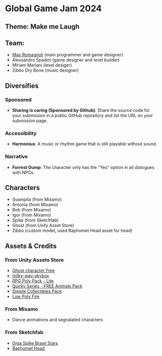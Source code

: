 # Global Game Jam 2024

##  Theme: Make me Laugh

## Team: 
- [Max Romagnoli](https://www.maxromagnoli.com) (main programmer and game designer)
- Alessandro Spadini (game designer and level builder)
- Miriam Mariani (level desiger)
- Zibbo Dry Bone (music designer)

## Diversifies

### Sponsored
- **Sharing is caring (Sponsored by Github)**: Share the source code for your submission in a public GitHub repository and list the URL on your submission page.

### Accessibility
- **Harmonius**: A music or rhythm game that is still playable without sound.

### Narrative
- **Forrest Gump**: The character only has the "Yes" option in all dialogues with NPCs.

## Characters
- Svampita (from Mixamo)
- Antonia (from Mixamo)
- Bob (from Mixamo)
- Igor (from Mixamo)
- Spike (from Sketchfab)
- Ghost (from Unity Asset Store)
- Zibbo (custom model, used Baphomet Head asset for head)

## Assets & Credits

### From Unity Assets Store
- [Ghost character Free](https://assetstore.unity.com/packages/3d/characters/creatures/ghost-character-free-267003)
- [milky-way-skybox](https://assetstore.unity.com/packages/2d/textures-materials/milky-way-skybox-94001)
- [RPG Poly Pack - Lite](https://assetstore.unity.com/packages/3d/environments/landscapes/rpg-poly-pack-lite-148410)
- [Quirky Series - FREE Animals Pack](https://assetstore.unity.com/packages/3d/characters/animals/quirky-series-free-animals-pack-178235)
- [Simple Collectibles Pack](https://assetstore.unity.com/packages/3d/props/simple-collectibles-pack-123092)
- [Low Poly Fire](https://assetstore.unity.com/packages/vfx/particles/fire-explosions/low-poly-fire-244190)

### From Mixamo
- Dance animations and segnalated characters

### From Sketchfab
- [Giga Spike Brawl Stars](https://sketchfab.com/3d-models/giga-spike-brawl-stars-99e24d68c1644cefbc358666645dd5f9)
- [Baphomet Head](https://sketchfab.com/3d-models/baphomet-head-73410032baca4cf5949a01890a354c2c)